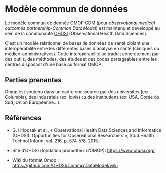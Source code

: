 # Modèle commun de données
<!-- SPDX-License-Identifier: MPL-2.0 -->

Le modèle commun de donnée OMOP-CDM (pour *observational medical outcomes partnership-Common Data Model*) est maintenu et développé au sein de la communauté [OHDSI](https://www.ohdsi.org/) (Observational Health Data Sciences).

C'est un modèle relationnel de bases de données de santé ciblant une interopérabilité entre les différentes bases d'analyse en santé (cliniques ou médico-administratives). Cette interopérabilité se traduit concrètement par des outils, des méthodes, des études et des codes partageables entre les centres disposant d'une base au format OMOP.

## Parties prenantes

Omop est soutenu dans un cadre opensource par des universités (ex: Columbia), des industriels (ex: Iqvia) ou des institutions (ex: USA, Corée du Sud, Union Européenne...).

## Références

- G. Hripcsak et al., « Observational Health Data Sciences and Informatics (OHDSI): Opportunities for Observational Researchers », Stud Health Technol Inform, vol. 216, p. 574‑578, 2015.

- Site d’OHDSI (fondation promotteur d’OMOP): https://www.ohdsi.org/

- Wiki du format Omop : https://github.com/OHDSI/CommonDataModel/wiki
